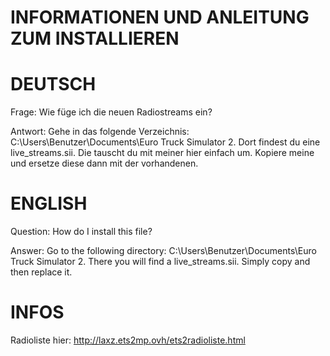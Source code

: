 INFORMATIONEN UND ANLEITUNG ZUM INSTALLIEREN
=============


DEUTSCH
==============

Frage: Wie füge ich die neuen Radiostreams ein?

Antwort: Gehe in das folgende Verzeichnis: C:\Users\Benutzer\Documents\Euro Truck Simulator 2.
Dort findest du eine live_streams.sii. Die tauscht du mit meiner hier einfach um. Kopiere meine und ersetze diese dann mit der vorhandenen.



ENGLISH
=====

Question: How do I install this file?

Answer: Go to the following directory: C:\Users\Benutzer\Documents\Euro Truck Simulator 2.
There you will find a live_streams.sii. Simply copy and then replace it.



INFOS
=====

Radioliste hier: http://laxz.ets2mp.ovh/ets2radioliste.html
